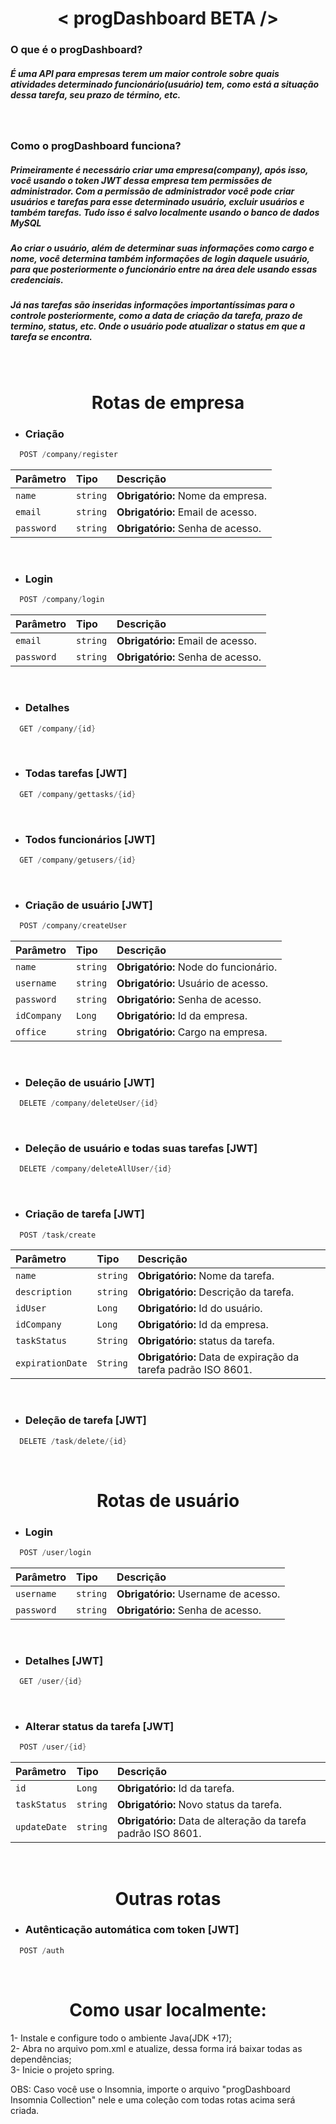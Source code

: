 <h1  align="center">< progDashboard BETA /></h1>


<h3>O que é o progDashboard?</h3>
<h5>É uma API para empresas terem um maior controle sobre quais atividades determinado funcionário(usuário) tem, como está a situação dessa tarefa, seu prazo de término, etc.</h5>
<br/>

<h3>Como o progDashboard funciona?</h3>
<h5>Primeiramente é necessário criar uma empresa(company), após isso, você usando o token JWT dessa empresa tem permissões de administrador. Com a permissão de administrador você pode criar usuários e tarefas para esse determinado usuário, excluir usuários e também tarefas. Tudo isso é salvo localmente usando o banco de dados MySQL</h5>

<h5>Ao criar o usuário, além de determinar suas informações como cargo e nome, você determina também informações de login daquele usuário, para que posteriormente o funcionário entre na área dele usando essas credenciais.</h5>

<h5>Já nas tarefas são inseridas informações importantíssimas para o controle posteriormente, como a data de criação da tarefa, prazo de termino, status, etc. Onde o usuário pode atualizar o status em que a tarefa se encontra.</h5>
<br/>

<h1 align="center"> Rotas de empresa </h1> 


* <h3> Criação</h3>
```dart
  POST /company/register
```

| Parâmetro   | Tipo       | Descrição                           |
| :---------- | :--------- | :---------------------------------- |
| `name` | `string` | **Obrigatório:** Nome da empresa. |
| `email` | `string` | **Obrigatório:** Email de acesso. |
| `password` | `string` | **Obrigatório:** Senha de acesso. |
<br/>

* <h3>Login</h3>
```dart
  POST /company/login
```

| Parâmetro   | Tipo       | Descrição                           |
| :---------- | :--------- | :---------------------------------- |
| `email` | `string` | **Obrigatório:** Email de acesso. |
| `password` | `string` | **Obrigatório:** Senha de acesso. |

<br/>

* <h3> Detalhes</h3>
```dart
  GET /company/{id}
```
<br/>

* <h3> Todas tarefas [JWT]</h3>
```dart
  GET /company/gettasks/{id}
```
<br/>

* <h3> Todos funcionários [JWT]</h3>
```dart
  GET /company/getusers/{id}
```
<br/>

* <h3> Criação de usuário [JWT]</h3>
```dart
  POST /company/createUser
```

| Parâmetro   | Tipo       | Descrição                           |
| :---------- | :--------- | :---------------------------------- |
| `name` | `string` | **Obrigatório:** Node do funcionário. |
| `username` | `string` | **Obrigatório:** Usuário de acesso. |
| `password` | `string` | **Obrigatório:** Senha de acesso. |
| `idCompany` | `Long` | **Obrigatório:** Id da empresa. |
| `office` | `string` | **Obrigatório:** Cargo na empresa. |
<br/>

* <h3> Deleção de usuário [JWT]</h3>
```dart
  DELETE /company/deleteUser/{id}
```
<br/>

* <h3> Deleção de usuário e todas suas tarefas [JWT]</h3>
```dart
  DELETE /company/deleteAllUser/{id}
```
<br/>

* <h3> Criação de tarefa [JWT]</h3>
```dart
  POST /task/create
```
| Parâmetro   | Tipo       | Descrição                           |
| :---------- | :--------- | :---------------------------------- |
| `name` | `string` | **Obrigatório:** Nome da tarefa. |
| `description` | `string` | **Obrigatório:** Descrição da tarefa. |
| `idUser` | `Long` | **Obrigatório:** Id do usuário. |
| `idCompany` | `Long` | **Obrigatório:** Id da empresa. |
| `taskStatus` | `String` | **Obrigatório:** status da tarefa. |
| `expirationDate` | `String` | **Obrigatório:** Data de expiração da tarefa padrão ISO 8601. |
<br/>

* <h3> Deleção de tarefa [JWT]</h3>
```dart
  DELETE /task/delete/{id}
```
<br/>


<h1 align="center"> Rotas de usuário </h1> 


* <h3>Login</h3>
```dart
  POST /user/login
```

| Parâmetro   | Tipo       | Descrição                           |
| :---------- | :--------- | :---------------------------------- |
| `username` | `string` | **Obrigatório:** Username de acesso. |
| `password` | `string` | **Obrigatório:** Senha de acesso. |

<br/>

* <h3> Detalhes [JWT]</h3>
```dart
  GET /user/{id}
```
<br/>

* <h3>Alterar status da tarefa [JWT]</h3>
```dart
  POST /user/{id}
```

| Parâmetro   | Tipo       | Descrição                           |
| :---------- | :--------- | :---------------------------------- |
| `id` | `Long` | **Obrigatório:** Id da tarefa. |
| `taskStatus` | `string` | **Obrigatório:** Novo status da tarefa. |
| `updateDate` | `string` | **Obrigatório:** Data de alteração da tarefa padrão ISO 8601. |

<br/>


<h1 align="center"> Outras rotas </h1> 

* <h3>Autênticação automática com token [JWT]</h3>
```dart
  POST /auth
```

<br/>

<h1 align="center"> Como usar localmente: </h1> 

1- Instale e configure todo o ambiente Java(JDK +17);<br/>
2- Abra no arquivo pom.xml e atualize, dessa forma irá baixar todas as dependências;<br/>
3- Inicie o projeto spring.<br/>

OBS: Caso você use o Insomnia, importe o arquivo "progDashboard Insomnia Collection" nele e uma coleção com todas rotas acima será criada.
